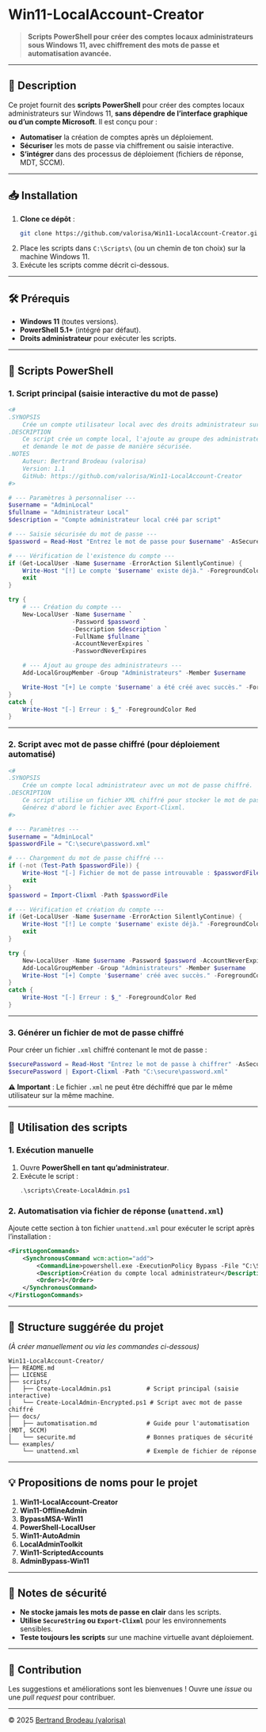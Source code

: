 # Win11-LocalAccount-Creator
> **Scripts PowerShell pour créer des comptes locaux administrateurs sous Windows 11, avec chiffrement des mots de passe et automatisation avancée.**

---

## 📜 Description
Ce projet fournit des **scripts PowerShell** pour créer des comptes locaux administrateurs sur Windows 11, **sans dépendre de l’interface graphique ou d’un compte Microsoft**. Il est conçu pour :
- **Automatiser** la création de comptes après un déploiement.
- **Sécuriser** les mots de passe via chiffrement ou saisie interactive.
- **S’intégrer** dans des processus de déploiement (fichiers de réponse, MDT, SCCM).

---

## 📥 Installation
1. **Clone ce dépôt** :
   ```bash
   git clone https://github.com/valorisa/Win11-LocalAccount-Creator.git
   ```
2. Place les scripts dans `C:\Scripts\` (ou un chemin de ton choix) sur la machine Windows 11.
3. Exécute les scripts comme décrit ci-dessous.

---

## 🛠 Prérequis
- **Windows 11** (toutes versions).
- **PowerShell 5.1+** (intégré par défaut).
- **Droits administrateur** pour exécuter les scripts.

---

## 📜 Scripts PowerShell

### **1. Script principal (saisie interactive du mot de passe)**
```powershell
<#
.SYNOPSIS
    Crée un compte utilisateur local avec des droits administrateur sur Windows 11.
.DESCRIPTION
    Ce script crée un compte local, l'ajoute au groupe des administrateurs,
    et demande le mot de passe de manière sécurisée.
.NOTES
    Auteur: Bertrand Brodeau (valorisa)
    Version: 1.1
    GitHub: https://github.com/valorisa/Win11-LocalAccount-Creator
#>

# --- Paramètres à personnaliser ---
$username = "AdminLocal"
$fullname = "Administrateur Local"
$description = "Compte administrateur local créé par script"

# --- Saisie sécurisée du mot de passe ---
$password = Read-Host "Entrez le mot de passe pour $username" -AsSecureString

# --- Vérification de l'existence du compte ---
if (Get-LocalUser -Name $username -ErrorAction SilentlyContinue) {
    Write-Host "[!] Le compte '$username' existe déjà." -ForegroundColor Yellow
    exit
}

try {
    # --- Création du compte ---
    New-LocalUser -Name $username `
                  -Password $password `
                  -Description $description `
                  -FullName $fullname `
                  -AccountNeverExpires `
                  -PasswordNeverExpires

    # --- Ajout au groupe des administrateurs ---
    Add-LocalGroupMember -Group "Administrateurs" -Member $username

    Write-Host "[+] Le compte '$username' a été créé avec succès." -ForegroundColor Green
}
catch {
    Write-Host "[-] Erreur : $_" -ForegroundColor Red
}
```

---

### **2. Script avec mot de passe chiffré (pour déploiement automatisé)**
```powershell
<#
.SYNOPSIS
    Crée un compte local administrateur avec un mot de passe chiffré.
.DESCRIPTION
    Ce script utilise un fichier XML chiffré pour stocker le mot de passe.
    Générez d'abord le fichier avec Export-Clixml.
#>

# --- Paramètres ---
$username = "AdminLocal"
$passwordFile = "C:\secure\password.xml"

# --- Chargement du mot de passe chiffré ---
if (-not (Test-Path $passwordFile)) {
    Write-Host "[-] Fichier de mot de passe introuvable : $passwordFile" -ForegroundColor Red
    exit
}
$password = Import-Clixml -Path $passwordFile

# --- Vérification et création du compte ---
if (Get-LocalUser -Name $username -ErrorAction SilentlyContinue) {
    Write-Host "[!] Le compte '$username' existe déjà." -ForegroundColor Yellow
    exit
}

try {
    New-LocalUser -Name $username -Password $password -AccountNeverExpires -PasswordNeverExpires
    Add-LocalGroupMember -Group "Administrateurs" -Member $username
    Write-Host "[+] Compte '$username' créé avec succès." -ForegroundColor Green
}
catch {
    Write-Host "[-] Erreur : $_" -ForegroundColor Red
}
```

---

### **3. Générer un fichier de mot de passe chiffré**
Pour créer un fichier `.xml` chiffré contenant le mot de passe :
```powershell
$securePassword = Read-Host "Entrez le mot de passe à chiffrer" -AsSecureString
$securePassword | Export-Clixml -Path "C:\secure\password.xml"
```
**⚠️ Important** : Le fichier `.xml` ne peut être déchiffré que par le même utilisateur sur la même machine.

---

## 🔧 Utilisation des scripts

### **1. Exécution manuelle**
1. Ouvre **PowerShell en tant qu’administrateur**.
2. Exécute le script :
   ```powershell
   .\scripts\Create-LocalAdmin.ps1
   ```

### **2. Automatisation via fichier de réponse (`unattend.xml`)**
Ajoute cette section à ton fichier `unattend.xml` pour exécuter le script après l’installation :
```xml
<FirstLogonCommands>
    <SynchronousCommand wcm:action="add">
        <CommandLine>powershell.exe -ExecutionPolicy Bypass -File "C:\Scripts\Create-LocalAdmin.ps1"</CommandLine>
        <Description>Création du compte local administrateur</Description>
        <Order>1</Order>
    </SynchronousCommand>
</FirstLogonCommands>
```

---

## 📂 Structure suggérée du projet
*(À créer manuellement ou via les commandes ci-dessous)*
```
Win11-LocalAccount-Creator/
├── README.md
├── LICENSE
├── scripts/
│   ├── Create-LocalAdmin.ps1          # Script principal (saisie interactive)
│   └── Create-LocalAdmin-Encrypted.ps1 # Script avec mot de passe chiffré
├── docs/
│   ├── automatisation.md              # Guide pour l'automatisation (MDT, SCCM)
│   └── securite.md                    # Bonnes pratiques de sécurité
└── examples/
    └── unattend.xml                   # Exemple de fichier de réponse
```

---

## 💡 Propositions de noms pour le projet
1. **Win11-LocalAccount-Creator**
2. **Win11-OfflineAdmin**
3. **BypassMSA-Win11**
4. **PowerShell-LocalUser**
5. **Win11-AutoAdmin**
6. **LocalAdminToolkit**
7. **Win11-ScriptedAccounts**
8. **AdminBypass-Win11**

---

## 📌 Notes de sécurité
- **Ne stocke jamais les mots de passe en clair** dans les scripts.
- **Utilise `SecureString` ou `Export-Clixml`** pour les environnements sensibles.
- **Teste toujours les scripts** sur une machine virtuelle avant déploiement.

---

## 🤝 Contribution
Les suggestions et améliorations sont les bienvenues ! Ouvre une *issue* ou une *pull request* pour contribuer.

---
© 2025 [Bertrand Brodeau (valorisa)](https://github.com/valorisa)
